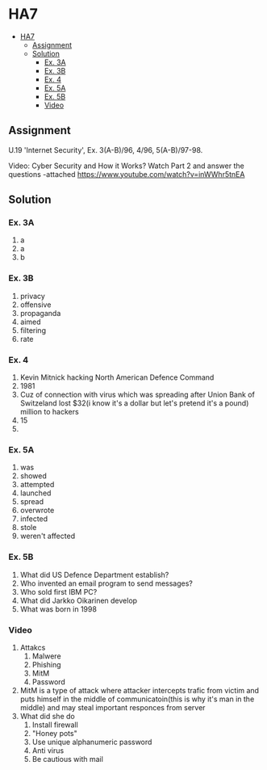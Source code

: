 # HA7

- [HA7](#ha7)
  - [Assignment](#assignment)
  - [Solution](#solution)
    - [Ex. 3A](#ex-3a)
    - [Ex. 3B](#ex-3b)
    - [Ex. 4](#ex-4)
    - [Ex. 5A](#ex-5a)
    - [Ex. 5B](#ex-5b)
    - [Video](#video)

## Assignment

U.19 'Internet Security',  Ex. 3(A-B)/96,  4/96,  5(A-B)/97-98.

Video: Cyber Security and How it Works?  Watch Part 2  and answer the questions -attached
<https://www.youtube.com/watch?v=inWWhr5tnEA>

## Solution

### Ex. 3A

1. a
2. a
3. b

### Ex. 3B

1. privacy
2. offensive
3. propaganda
4. aimed
5. filtering
6. rate

### Ex. 4

1. Kevin Mitnick hacking North American Defence Command
2. 1981
3. Cuz of connection with virus which was spreading after Union Bank of Switzeland lost $32(i know it's a dollar but let's pretend it's a pound) million to hackers
4. 15
5.

### Ex. 5A

1. was
2. showed
3. attempted
4. launched
5. spread
6. overwrote
7. infected
8. stole
9. weren't affected

### Ex. 5B

1. What did US Defence Department establish?
2. Who invented an email program to send messages?
3. Who sold first IBM PC?
4. What did Jarkko Oikarinen develop
5. What was born in 1998

### Video

1. Attakcs
   1. Malwere
   2. Phishing
   3. MitM
   4. Password
2. MitM is a type of attack where attacker intercepts trafic from victim and puts himself in the middle of communicatoin(this is why it's man in the middle) and may steal important responces from server
3. What did she do
   1. Install firewall
   2. "Honey pots"
   3. Use unique alphanumeric password
   4. Anti virus
   5. Be cautious with mail
